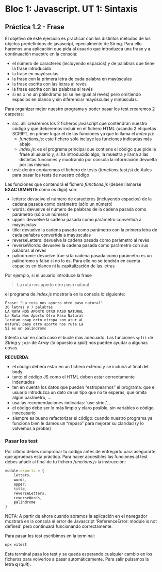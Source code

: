 # Bloc 1: Javascript. UT 1: Sintaxis
## Práctica 1.2 - Frase
El objetivo de este ejercicio es practicar con los distintos métodos de los objetos predefinidos de javascript, epecialmente de String. Para ello haremos una aplicación que pida al usuario que introduzca una frase y a continuación muestre en la consola:
- el número de caracteres (incluyendo espacios) y de palabras que tiene la frase introducida
- la frase en mayúsculas
- la frase con la primera letra de cada palabra en mayúsculas
- la frase escrita con las letras al revés
- la frase escrita con las palabras al revés
- si es o no un palíndromo (si se lee igual al revés) pero omitiendo espacios en blanco y sin diferenciar mayúsculas y minúsculas.

Para organizar mejor nuestro programa y poder pasar los test crearemos 2 carpetas:
- src: allí crearemos los 2 ficheros javascript que contendrán nuestro código y que deberemos incluir en el fichero HTML (usando 2 etiquetas SCRIPT, en primer lugar el de las funciones ya que lo llama el _index.js_):
  - _functions.js_: este fichero sólo incluye las funciones indicadas más abajo
  - _index.js_: es el programa principal que contiene el código que pide la frase al usuario y, si ha introducido algo, la muestra y llama a las distintas funciones y muotrando por consola la información devuelta por las mismas
- test: dentro copiaremos el fichero de tests (_functions.test.js_) de Aules para pasar los tests de nuestro código

Las funciones que contendrá el fichero _functions.js_ (deben llamarse **EXACTAMENTE** como os digo) son:
-	letters: devuelve el número de caracteres (incluyendo espacios) de la cadena pasada como parámetro (sólo un número)
-	words: devuelve el número de palabras de la cadena pasada como parámetro (sólo un número)
-	upper: devuelve la cadena pasada como parámetro convertida a mayúsculas
-	title: devuelve la cadena pasada como parámetro con la primera letra de cada pañabra convertida a mayúsculas
-	reverseLetters: devuelve la cadena pasada como parámetro al revés
-	reverseWords: devuelve la cadena pasada como parámetro con sus palabras al revés
-	palindrome: devuelve true si la cadena pasada como parámetro es un palíndromo y false si no lo es. Para ello no se tendrán en cuenta espacios en blanco ni la capitalización de las letras

Por ejemplo, si el usuario introduce la frase 
> La ruta nos aporto otro paso natural

el programa de _index.js_ mostraría en la consola lo siguiente:
```
Frase: "La ruta nos aporto otro paso natural"
36 letras y 7 palabras
LA RUTA NOS APORTO OTRO PASO NATURAL 
La Ruta Nos Aporto Otro Paso Natural 
larutan osap orto otropa son atur aL 
natural paso otro aporto nos ruta La 
Sí es un palíndromo
```

Intenta usar en cada caso el bucle más adecuado. Las funciones `split` de _String_ y `join` de _Array_ (lo opuesto a _split_) nos pueden ayudar a algunas cosas.

**RECUERDA**:
- el código deberá estar en un fichero externo y se incluirá al final del body
- tanto el código JS como el HTML deben estar correctamente indentados
- ten en cuenta los datos que pueden “estropearnos” el programa: que el usuario introduzca un dato de un tipo que no te esperas, que omita algún parámetro, …
- usa las recomendaciones indicadas: ‘use strict’, …
- el código debe ser lo más limpio y claro posible, sin variables o código innecesario
- siempre es bueno refactorizar el código: cuando nuestro programa ya funciona bien le damos un “repaso” para mejorar su claridad (y lo volvemos a probar)

### Pasar los test
Por último debes comprobar tu código antes de entregarlo para asegurarte que apruebas esta práctica. Para hacer accesibles las funciones al test debes añadir al final de tu fichero _functions.js_ la instrucción:
```javascript
module.exports = {
	letters,
	words,
	upper,
	title,
	reverseLetters,
	reverseWords,
	palindrome
}
```

NOTA: A partir de ahora cuando abramos la aplicación en el navegador mostrará en la consola el error de Javascript 'ReferenceError: module is not defined' pero continuará funcionando correctamente.

Para pasar los test escribimos en la terminal:
```bash
npx vitest
```

Esta terminal pasa los test y se queda esperando cualquier cambio en los ficheros para volverlos a pasar automáticamente. Para salir pulsamos la letra **q** (_quit_).

